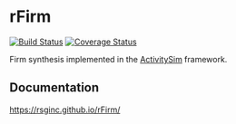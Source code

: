 rFirm
=====

[![Build Status](https://travis-ci.org/RSGInc/rFirm.svg?branch=master)](https://travis-ci.org/RSGInc/rFirm) [![Coverage Status](https://coveralls.io/repos/RSGInc/rFirm/badge.png?branch=master)](https://coveralls.io/r/RSGInc/rFirm?branch=master)

Firm synthesis implemented in the [ActivitySim](https://github.com/activitysim) framework.

## Documentation

https://rsginc.github.io/rFirm/
